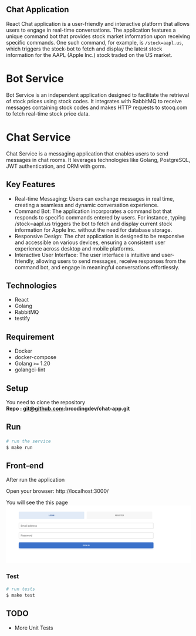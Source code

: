 ## Chat Application
React Chat application is a user-friendly and interactive platform that allows users to engage in real-time conversations. The application features a unique command bot that provides stock market information upon receiving specific commands. One such command, for example, is `/stock=aapl.us`, which triggers the stock-bot to fetch and display the latest stock information for the AAPL (Apple Inc.) stock traded on the US market.

# Bot Service
Bot Service is an independent application designed to facilitate the retrieval of stock prices using stock codes. It integrates with RabbitMQ to receive messages containing stock codes and makes HTTP requests to stooq.com to fetch real-time stock price data.

# Chat Service
Chat Service is a messaging application that enables users to send messages in chat rooms. It leverages technologies like Golang, PostgreSQL, JWT authentication, and ORM with gorm.

## Key Features
- Real-time Messaging: Users can exchange messages in real time, creating a seamless and dynamic conversation experience.
- Command Bot: The application incorporates a command bot that responds to specific commands entered by users. For instance, typing /stock=aapl.us triggers the bot to fetch and display current stock information for Apple Inc. without the need for database storage.
- Responsive Design: The chat application is designed to be responsive and accessible on various devices, ensuring a consistent user experience across desktop and mobile platforms.
- Interactive User Interface: The user interface is intuitive and user-friendly, allowing users to send messages, receive responses from the command bot, and engage in meaningful conversations effortlessly.

## Technologies
- React
- Golang
- RabbitMQ
- testify

## Requirement
- Docker
- docker-compose
- Golang `>=` 1.20
- golangci-lint

## Setup
You need to clone the repository <br />
<b>Repo : git@github.com:brcodingdev/chat-app.git </b>

## Run

```bash
# run the service
$ make run
```

## Front-end
After run the application

Open your browser:
http://localhost:3000/

You will see the this page <br />
<img src="assets/login.png" width="800">

### Test

```bash
# run tests
$ make test
```

## TODO
- More Unit Tests
